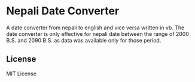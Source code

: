 # Nepali Date Converter
A date converter from nepali to english and vice versa written in vb. The date converter
is only effective for nepali date between the range of 2000 B.S. and 2090 B.S. 
as data was available only for those period.

## License 
MIT License
